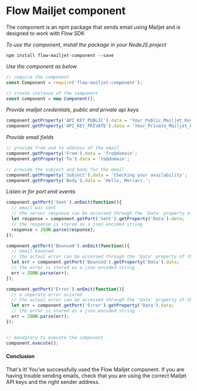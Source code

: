 # Flow Mailjet component
The component is an npm package that sends email using Mailjet and is designed to work with Flow SDK

*To use the component, install the package in your NodeJS project*

```
npm install flow-mailjet-component --save
```

*Use the component as below*

```javascript
// require the component
const Component = require('flow-mailjet-component');

// create instance of the component
const component = new Component();
```

*Provide mailjet credentials, public and private api keys*

```javascript
component.getProperty('API_KEY_PUBLIC').data = 'Your_Public_Mailjet_Key';
component.getProperty('API_KEY_PRIVATE').data = 'Your_Private_Mailjet_Key';
```

*Provide email fields*

```javascript
// provide from and to address of the email
component.getProperty('From').data = 'fro@domain';
component.getProperty('To').data = 'to@domain';

// provide the subject and body for the email
component.getProperty('Subject').data = 'Checking your availability';
component.getProperty('Body').data = 'Hello, Merrari.';
```

*Listen in for port emit events*
```javascript
component.getPort('Sent').onEmit(function(){
  // email was sent
  // the server response can be accessed through the 'Data' property of the port
  let response = component.getPort('Sent').getProperty('Data').data;
  // the response is stored as a json encoded string
  response = JSON.parse(response);
});

component.getPort('Bounced').onEmit(function(){
  // email bounced
  // the actual error can be accessed through the 'Data' property of the port
  let err = component.getPort('Bounced').getProperty('Data').data;
  // the error is stored as a json encoded string
  err = JSON.parse(err);
});

component.getPort('Error').onEmit(function(){
  // a seperate error occured
  // the actual error can be accessed through the 'Data' property of the port
  let err = component.getPort('Error').getProperty('Data').data;
  // the error is stored as a json encoded string
  err = JSON.parse(err);
});


// mandatory to execute the component
component.execute();
```

#### Conclusion

That's it! You've successfully used the Flow Mailjet component.
If you are having trouble sending emails, check that you are using the correct Mailjet API keys and the right sender address.